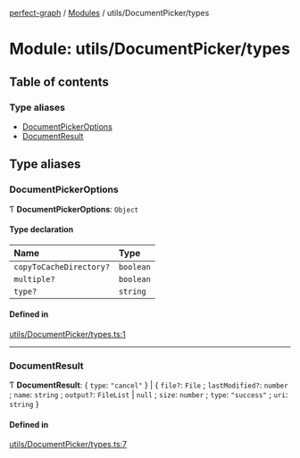 [perfect-graph](../README.md) / [Modules](../modules.md) / utils/DocumentPicker/types

# Module: utils/DocumentPicker/types

## Table of contents

### Type aliases

- [DocumentPickerOptions](utils_DocumentPicker_types.md#documentpickeroptions)
- [DocumentResult](utils_DocumentPicker_types.md#documentresult)

## Type aliases

### DocumentPickerOptions

Ƭ **DocumentPickerOptions**: `Object`

#### Type declaration

| Name | Type |
| :------ | :------ |
| `copyToCacheDirectory?` | `boolean` |
| `multiple?` | `boolean` |
| `type?` | `string` |

#### Defined in

[utils/DocumentPicker/types.ts:1](https://github.com/MaastrichtU-IDS/perfect-graph/blob/c07a48d/src/utils/DocumentPicker/types.ts#L1)

___

### DocumentResult

Ƭ **DocumentResult**: { `type`: ``"cancel"``  } \| { `file?`: `File` ; `lastModified?`: `number` ; `name`: `string` ; `output?`: `FileList` \| ``null`` ; `size`: `number` ; `type`: ``"success"`` ; `uri`: `string`  }

#### Defined in

[utils/DocumentPicker/types.ts:7](https://github.com/MaastrichtU-IDS/perfect-graph/blob/c07a48d/src/utils/DocumentPicker/types.ts#L7)
